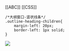 [[ABC]] [[CSS]]
```
/*大纲窗口-竖状线条*/
.outline-heading-children{
    margin-left: 20px;
    border-left: 1px solid;
}
```

![](https://gitee.com/cyddgi/picture-store/raw/master/img/20200913105406.png)